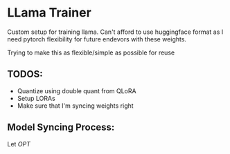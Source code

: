 # LLama Trainer

Custom setup for training llama.
Can't afford to use huggingface format as I need pytorch flexibility
for future endevors with these weights.

Trying to make this as flexible/simple as possible for reuse



## TODOS:
- Quantize using double quant from QLoRA
- Setup LORAs
- Make sure that I'm syncing weights right



## Model Syncing Process:
Let $OPT$


